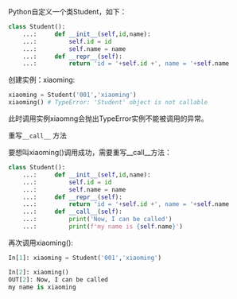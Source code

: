 Python自定义一个类Student，如下：

```python
class Student():
    ...:     def __init__(self,id,name):
    ...:         self.id = id
    ...:         self.name = name
    ...:     def __repr__(self):
    ...:         return 'id = '+self.id +', name = '+self.name
```

创建实例：xiaoming:

```python
xiaoming = Student('001','xiaoming')
xiaoming() # TypeError: 'Student' object is not callable
```

此时调用实例xiaomng会抛出TypeError实例不能被调用的异常。

重写`__call__` 方法

要想叫xiaoming()调用成功，需要重写__call__方法：

```python
class Student():
    ...:     def __init__(self,id,name):
    ...:         self.id = id
    ...:         self.name = name
    ...:     def __repr__(self):
    ...:         return 'id = '+self.id +', name = '+self.name
    ...:     def __call__(self):
    ...:         print('Now, I can be called')
    ...:         print(f'my name is {self.name}')
```

再次调用xiaoming():

```python
In[1]: xiaoming = Student('001','xiaoming')

In[2]: xiaoming()
OUT[2]: Now, I can be called
my name is xiaoming
```